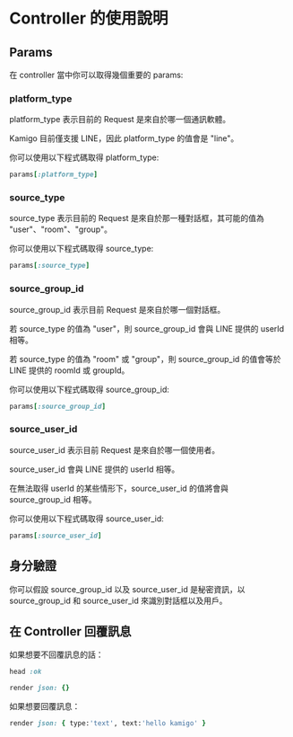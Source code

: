 # Controller 的使用說明

## Params

在 controller 當中你可以取得幾個重要的 params:

### platform_type

platform_type 表示目前的 Request 是來自於哪一個通訊軟體。

Kamigo 目前僅支援 LINE，因此 platform_type 的值會是 "line"。

你可以使用以下程式碼取得 platform_type:

```ruby
params[:platform_type]
```

### source_type

source_type 表示目前的 Request 是來自於那一種對話框，其可能的值為 "user"、"room"、"group"。

你可以使用以下程式碼取得 source_type:

```ruby
params[:source_type]
```

### source_group_id

source_group_id 表示目前 Request 是來自於哪一個對話框。

若 source_type 的值為 "user"，則 source_group_id 會與 LINE 提供的 userId 相等。

若 source_type 的值為 "room" 或 "group"，則 source_group_id 的值會等於 LINE 提供的 roomId 或 groupId。

你可以使用以下程式碼取得 source_group_id:

```ruby
params[:source_group_id]
```

### source_user_id

source_user_id 表示目前 Request 是來自於哪一個使用者。

source_user_id 會與 LINE 提供的 userId 相等。

在無法取得 userId 的某些情形下，source_user_id 的值將會與 source_group_id 相等。

你可以使用以下程式碼取得 source_user_id:

```ruby
params[:source_user_id]
```

## 身分驗證

你可以假設 source_group_id 以及 source_user_id 是秘密資訊，以 source_group_id 和 source_user_id 來識別對話框以及用戶。

## 在 Controller 回覆訊息

如果想要不回覆訊息的話：

```ruby
head :ok
```

```ruby
render json: {}
```

如果想要回覆訊息：

```ruby
render json: { type:'text', text:'hello kamigo' }
```
